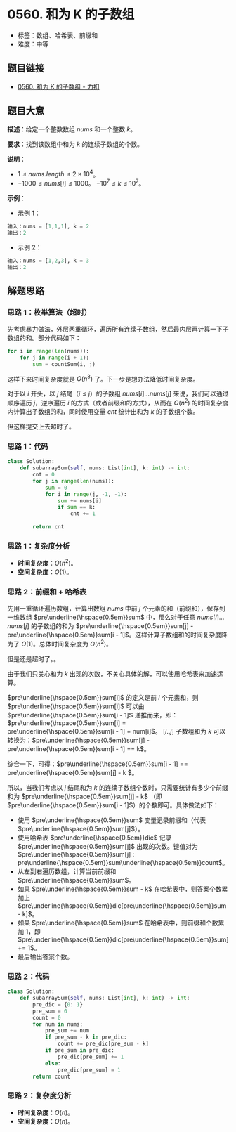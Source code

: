 # 0560. 和为 K 的子数组

- 标签：数组、哈希表、前缀和
- 难度：中等

## 题目链接

- [0560. 和为 K 的子数组 - 力扣](https://leetcode.cn/problems/subarray-sum-equals-k/)

## 题目大意

**描述**：给定一个整数数组 $nums$ 和一个整数 $k$。

**要求**：找到该数组中和为 $k$ 的连续子数组的个数。

**说明**：

- $1 \le nums.length \le 2 \times 10^4$。
- $-1000 \le nums[i] \le 1000$。
  $-10^7 \le k \le 10^7$。

**示例**：

- 示例 1：

```python
输入：nums = [1,1,1], k = 2
输出：2
```

- 示例 2：

```python
输入：nums = [1,2,3], k = 3
输出：2
```

## 解题思路

### 思路 1：枚举算法（超时）

先考虑暴力做法，外层两重循环，遍历所有连续子数组，然后最内层再计算一下子数组的和。部分代码如下：

```python
for i in range(len(nums)):
    for j in range(i + 1):
        sum = countSum(i, j)
```

这样下来时间复杂度就是 $O(n^3)$ 了。下一步是想办法降低时间复杂度。

对于以 $i$ 开头，以 $j$ 结尾（$i \le j$）的子数组 $nums[i]…nums[j]$ 来说，我们可以通过顺序遍历 $j$，逆序遍历 $i$ 的方式（或者前缀和的方式），从而在 $O(n^2)$ 的时间复杂度内计算出子数组的和，同时使用变量 $cnt$ 统计出和为 $k$ 的子数组个数。

但这样提交上去超时了。

### 思路 1：代码

```python
class Solution:
    def subarraySum(self, nums: List[int], k: int) -> int:
        cnt = 0
        for j in range(len(nums)):
            sum = 0
            for i in range(j, -1, -1):
                sum += nums[i]
                if sum == k:
                    cnt += 1
        
        return cnt
```

### 思路 1：复杂度分析

- **时间复杂度**：$O(n^2)$。
- **空间复杂度**：$O(1)$。

### 思路 2：前缀和 + 哈希表

先用一重循环遍历数组，计算出数组 $nums$ 中前 $j$ 个元素的和（前缀和），保存到一维数组 $pre\underline{\hspace{0.5em}}sum$ 中，那么对于任意 $nums[i]…nums[j]$ 的子数组的和为 $pre\underline{\hspace{0.5em}}sum[j] - pre\underline{\hspace{0.5em}}sum[i - 1]$。这样计算子数组和的时间复杂度降为了 $O(1)$。总体时间复杂度为 $O(n^2)$。

但是还是超时了。。

由于我们只关心和为 $k$ 出现的次数，不关心具体的解，可以使用哈希表来加速运算。

$pre\underline{\hspace{0.5em}}sum[i]$ 的定义是前 $i$ 个元素和，则 $pre\underline{\hspace{0.5em}}sum[i]$ 可以由 $pre\underline{\hspace{0.5em}}sum[i - 1]$ 递推而来，即：$pre\underline{\hspace{0.5em}}sum[i] = pre\underline{\hspace{0.5em}}sum[i - 1] + num[i]$。 $[i..j]$ 子数组和为 $k$ 可以转换为：$pre\underline{\hspace{0.5em}}sum[j] - pre\underline{\hspace{0.5em}}sum[i - 1] == k$。

综合一下，可得：$pre\underline{\hspace{0.5em}}sum[i - 1] == pre\underline{\hspace{0.5em}}sum[j] - k $。

所以，当我们考虑以 $j$ 结尾和为 $k$ 的连续子数组个数时，只需要统计有多少个前缀和为 $pre\underline{\hspace{0.5em}}sum[j] - k$ （即 $pre\underline{\hspace{0.5em}}sum[i - 1]$）的个数即可。具体做法如下：

- 使用 $pre\underline{\hspace{0.5em}}sum$ 变量记录前缀和（代表 $pre\underline{\hspace{0.5em}}sum[j]$）。
- 使用哈希表 $pre\underline{\hspace{0.5em}}dic$ 记录 $pre\underline{\hspace{0.5em}}sum[j]$ 出现的次数。键值对为 $pre\underline{\hspace{0.5em}}sum[j] : pre\underline{\hspace{0.5em}}sum\underline{\hspace{0.5em}}count$。
- 从左到右遍历数组，计算当前前缀和 $pre\underline{\hspace{0.5em}}sum$。
- 如果 $pre\underline{\hspace{0.5em}}sum - k$ 在哈希表中，则答案个数累加上 $pre\underline{\hspace{0.5em}}dic[pre\underline{\hspace{0.5em}}sum - k]$。
- 如果 $pre\underline{\hspace{0.5em}}sum$ 在哈希表中，则前缀和个数累加 $1$，即 $pre\underline{\hspace{0.5em}}dic[pre\underline{\hspace{0.5em}}sum] += 1$。
- 最后输出答案个数。

### 思路 2：代码

```python
class Solution:
    def subarraySum(self, nums: List[int], k: int) -> int:
        pre_dic = {0: 1}
        pre_sum = 0
        count = 0
        for num in nums:
            pre_sum += num
            if pre_sum - k in pre_dic:
                count += pre_dic[pre_sum - k]
            if pre_sum in pre_dic:
                pre_dic[pre_sum] += 1
            else:
                pre_dic[pre_sum] = 1
        return count
```

### 思路 2：复杂度分析

- **时间复杂度**：$O(n)$。
- **空间复杂度**：$O(n)$。

